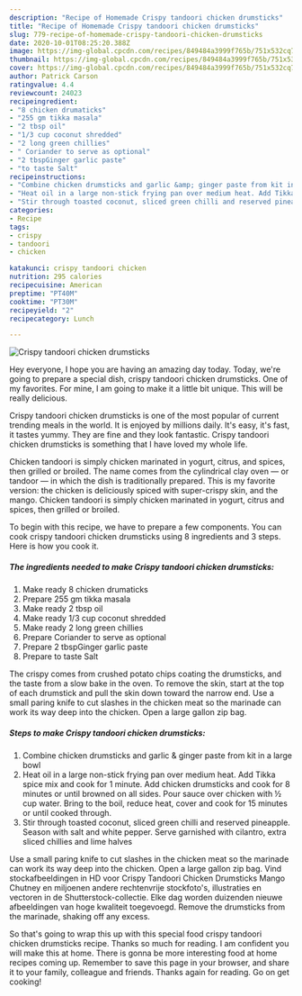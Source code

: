 ```yaml
---
description: "Recipe of Homemade Crispy tandoori chicken drumsticks"
title: "Recipe of Homemade Crispy tandoori chicken drumsticks"
slug: 779-recipe-of-homemade-crispy-tandoori-chicken-drumsticks
date: 2020-10-01T08:25:20.388Z
image: https://img-global.cpcdn.com/recipes/849484a3999f765b/751x532cq70/crispy-tandoori-chicken-drumsticks-recipe-main-photo.jpg
thumbnail: https://img-global.cpcdn.com/recipes/849484a3999f765b/751x532cq70/crispy-tandoori-chicken-drumsticks-recipe-main-photo.jpg
cover: https://img-global.cpcdn.com/recipes/849484a3999f765b/751x532cq70/crispy-tandoori-chicken-drumsticks-recipe-main-photo.jpg
author: Patrick Carson
ratingvalue: 4.4
reviewcount: 24023
recipeingredient:
- "8 chicken drumaticks"
- "255 gm tikka masala"
- "2 tbsp oil"
- "1/3 cup coconut shredded"
- "2 long green chillies"
- " Coriander to serve as optional"
- "2 tbspGinger garlic paste"
- "to taste Salt"
recipeinstructions:
- "Combine chicken drumsticks and garlic &amp; ginger paste from kit in a large bowl"
- "Heat oil in a large non-stick frying pan over medium heat. Add Tikka spice mix and cook for 1 minute. Add chicken drumsticks and cook for 8 minutes or until browned on all sides. Pour sauce over chicken with ½ cup water. Bring to the boil, reduce heat, cover and cook for 15 minutes or until cooked through."
- "Stir through toasted coconut, sliced green chilli and reserved pineapple. Season with salt and white pepper. Serve garnished with cilantro, extra sliced chillies and lime halves"
categories:
- Recipe
tags:
- crispy
- tandoori
- chicken

katakunci: crispy tandoori chicken 
nutrition: 295 calories
recipecuisine: American
preptime: "PT40M"
cooktime: "PT30M"
recipeyield: "2"
recipecategory: Lunch

---
```



![Crispy tandoori chicken drumsticks](https://img-global.cpcdn.com/recipes/849484a3999f765b/751x532cq70/crispy-tandoori-chicken-drumsticks-recipe-main-photo.jpg)

Hey everyone, I hope you are having an amazing day today. Today, we're going to prepare a special dish, crispy tandoori chicken drumsticks. One of my favorites. For mine, I am going to make it a little bit unique. This will be really delicious.

Crispy tandoori chicken drumsticks is one of the most popular of current trending meals in the world. It is enjoyed by millions daily. It's easy, it's fast, it tastes yummy. They are fine and they look fantastic. Crispy tandoori chicken drumsticks is something that I have loved my whole life.

Chicken tandoori is simply chicken marinated in yogurt, citrus, and spices, then grilled or broiled. The name comes from the cylindrical clay oven — or tandoor — in which the dish is traditionally prepared. This is my favorite version: the chicken is deliciously spiced with super-crispy skin, and the mango. Chicken tandoori is simply chicken marinated in yogurt, citrus and spices, then grilled or broiled.


To begin with this recipe, we have to prepare a few components. You can cook crispy tandoori chicken drumsticks using 8 ingredients and 3 steps. Here is how you cook it.

<!--inarticleads1-->

##### The ingredients needed to make Crispy tandoori chicken drumsticks:

1. Make ready 8 chicken drumaticks
1. Prepare 255 gm tikka masala
1. Make ready 2 tbsp oil
1. Make ready 1/3 cup coconut shredded
1. Make ready 2 long green chillies
1. Prepare  Coriander to serve as optional
1. Prepare 2 tbspGinger garlic paste
1. Prepare to taste Salt


The crispy comes from crushed potato chips coating the drumsticks, and the taste from a slow bake in the oven. To remove the skin, start at the top of each drumstick and pull the skin down toward the narrow end. Use a small paring knife to cut slashes in the chicken meat so the marinade can work its way deep into the chicken. Open a large gallon zip bag. 

<!--inarticleads2-->

##### Steps to make Crispy tandoori chicken drumsticks:

1. Combine chicken drumsticks and garlic &amp; ginger paste from kit in a large bowl
1. Heat oil in a large non-stick frying pan over medium heat. Add Tikka spice mix and cook for 1 minute. Add chicken drumsticks and cook for 8 minutes or until browned on all sides. Pour sauce over chicken with ½ cup water. Bring to the boil, reduce heat, cover and cook for 15 minutes or until cooked through.
1. Stir through toasted coconut, sliced green chilli and reserved pineapple. Season with salt and white pepper. Serve garnished with cilantro, extra sliced chillies and lime halves


Use a small paring knife to cut slashes in the chicken meat so the marinade can work its way deep into the chicken. Open a large gallon zip bag. Vind stockafbeeldingen in HD voor Crispy Tandoori Chicken Drumsticks Mango Chutney en miljoenen andere rechtenvrije stockfoto&#39;s, illustraties en vectoren in de Shutterstock-collectie. Elke dag worden duizenden nieuwe afbeeldingen van hoge kwaliteit toegevoegd. Remove the drumsticks from the marinade, shaking off any excess. 

So that's going to wrap this up with this special food crispy tandoori chicken drumsticks recipe. Thanks so much for reading. I am confident you will make this at home. There is gonna be more interesting food at home recipes coming up. Remember to save this page in your browser, and share it to your family, colleague and friends. Thanks again for reading. Go on get cooking!
